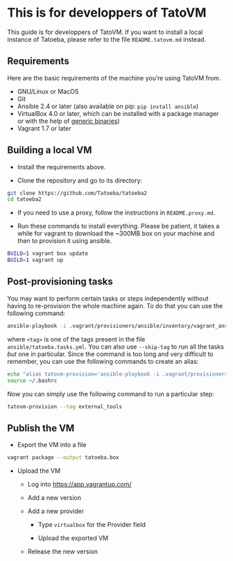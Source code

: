 # This is for developpers of TatoVM

This guide is for developpers of TatoVM. If you want to install a local instance of Tatoeba, please refer to the file `README.tatovm.md` instead.

## Requirements

Here are the basic requirements of the machine you’re using TatoVM from.

* GNU/Linux or MacOS
* Git
* Ansible 2.4 or later (also available on pip: `pip install ansible`)
* VirtualBox 4.0 or later, which can be installed with a package manager or with the help of [generic binaries](https://www.virtualbox.org/wiki/Downloads))
* Vagrant 1.7 or later

## Building a local VM

- Install the requirements above.

- Clone the repository and go to its directory:

```bash
git clone https://github.com/Tatoeba/tatoeba2
cd tatoeba2
```

- If you need to use a proxy, follow the instructions in `README.proxy.md`.

- Run these commands to install everything. Please be patient, it takes a while for vagrant to download the ~300MB box on your machine and then to provision it using ansible.

```bash
BUILD=1 vagrant box update
BUILD=1 vagrant up
```

## Post-provisioning tasks

You may want to perform certain tasks or steps independently without having to re-provision the whole machine again. To do that you can use the following command:

```bash
ansible-playbook -i .vagrant/provisioners/ansible/inventory/vagrant_ansible_inventory --private-key=~/.vagrant.d/insecure_private_key ansible/vagrant.yml --tag <tag>
```

where `<tag>` is one of the tags present in the file `ansible/tatoeba.tasks.yml`. You can also use `--skip-tag` to run all the tasks *but* one in particular. Since the command is too long and very difficult to remember, you can use the following commands to create an alias:

```bash
echo "alias tatovm-provision='ansible-playbook -i .vagrant/provisioners/ansible/inventory/vagrant_ansible_inventory --private-key=~/.vagrant.d/insecure_private_key ansible/vagrant.yml'" >> ~/.bashrc
source ~/.bashrc
```

Now you can simply use the following command to run a particular step:

```bash
tatovm-provision --tag external_tools
```

## Publish the VM

- Export the VM into a file

```bash
vagrant package --output tatoeba.box
```

- Upload the VM

  - Log into https://app.vagrantup.com/

  - Add a new version

  - Add a new provider

    - Type `virtualbox` for the Provider field

    - Upload the exported VM

  - Release the new version
